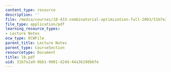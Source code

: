 ```yaml
---
content_type: resource
description: ''
file: /media/courses/18-433-combinatorial-optimization-fall-2003/31b7e2a99bb19001d24d44a36198b6fe_l6.pdf
file_type: application/pdf
learning_resource_types:
- Lecture Notes
ocw_type: OCWFile
parent_title: Lecture Notes
parent_type: CourseSection
resourcetype: Document
title: l6.pdf
uid: 31b7e2a9-9bb1-9001-d24d-44a36198b6fe
---
```

